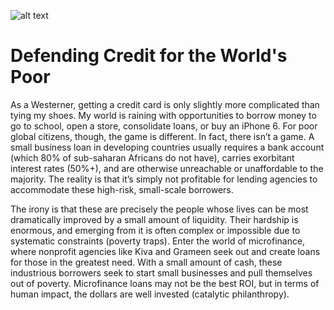 ![alt text](https://goo.gl/images/M9Domh)

# Defending Credit for the World's Poor

As a Westerner, getting a credit card is only slightly more complicated than tying my shoes. My world is raining with opportunities to borrow money to go to school, open a store, consolidate loans, or buy an iPhone 6. For poor global citizens, though, the game is different. In fact, there isn’t a game. A small business loan in developing countries usually requires a bank account (which 80% of sub-saharan Africans do not have), carries exorbitant interest rates (50%+), and are otherwise unreachable or unaffordable to the majority. The reality is that it’s simply not profitable for lending agencies to accommodate these high-risk, small-scale borrowers.

The irony is that these are precisely the people whose lives can be most dramatically improved by a small amount of liquidity. Their hardship is enormous, and emerging from it is often complex or impossible due to systematic constraints (poverty traps). Enter the world of microfinance, where nonprofit agencies like Kiva and Grameen seek out and create loans for those in the greatest need. With a small amount of cash, these industrious borrowers seek to start small businesses and pull themselves out of poverty. Microfinance loans may not be the best ROI, but in terms of human impact, the dollars are well invested (catalytic philanthropy).
